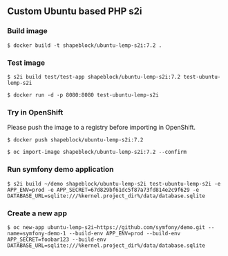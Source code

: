 ## Custom Ubuntu based PHP s2i

### Build image

```
$ docker build -t shapeblock/ubuntu-lemp-s2i:7.2 .
```

### Test image

```
$ s2i build test/test-app shapeblock/ubuntu-lemp-s2i:7.2 test-ubuntu-lemp-s2i
```

```
$ docker run -d -p 8080:8080 test-ubuntu-lemp-s2i
```

### Try in OpenShift

Please push the image to a registry before importing in OpenShift.

```
$ docker push shapeblock/ubuntu-lemp-s2i:7.2
```

```
$ oc import-image shapeblock/ubuntu-lemp-s2i:7.2 --confirm
```

### Run symfony demo application

```
$ s2i build ~/demo shapeblock/ubuntu-lemp-s2i test-ubuntu-lemp-s2i -e APP_ENV=prod -e APP_SECRET=67d829bf61dc5f87a73fd814e2c9f629 -e DATABASE_URL=sqlite:///%kernel.project_dir%/data/database.sqlite
```

### Create a new app

```
$ oc new-app ubuntu-lemp-s2i~https://github.com/symfony/demo.git --name=symfony-demo-1 --build-env APP_ENV=prod --build-env APP_SECRET=foobar123 --build-env DATABASE_URL=sqlite:///%kernel.project_dir%/data/database.sqlite
```

